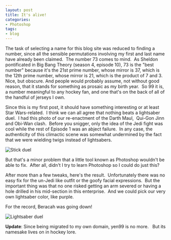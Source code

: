 ```yaml
---
layout: post
title: It's alive!
categories:
- Photoshop
tags:
- blog
---
```

The task of selecting a name for this blog site was reduced to finding a number, since all the sensible permutations involving my first and last name have already been claimed.  The number 73 comes to mind.  As Sheldon pontificated in Big Bang Theory (season 4, episode 10), 73 is the "best number" because it's the 21st prime number, whose mirror is 37, which is the 12th prime number, whose mirror is 21, which is the product of 7 and 3.  Nice, but obscure. And people would probably assume, not without good reason, that it stands for something as prosaic as my birth year.  So 99 it is, a number meaningful to any hockey fan, and one that's on the back of all of the handful of jerseys I own.

Since this is my first post, it should have something interesting or at least Star Wars-related.  I think we can all agree that nothing beats a lightsaber duel.  I had this photo of our re-enactment of the Darth Maul,  Qui-Gon Jinn and Obi-Wan clash.  Before you snigger, only the idea of the Jedi fight was cool while the rest of Episode 1 was an abject failure.  In any case, the authenticity of this climactic scene was somewhat undermined by the fact that we were wielding twigs instead of lightsabers.

<img title="Lightsaber_duel_Before" src="https://dl.dropboxusercontent.com/u/52804626/images/lightsaber_duel_before.jpg?w=300" alt="Stick duel" />

But that's a minor problem that a little tool known as Photoshop wouldn't be able to fix.  After all, didn't I try to learn Photoshop so I could do just this?

After more than a few tweaks, here's the result.  Unfortunately there was no easy fix for the un-Jedi like outfit or the goofy facial expressions.  But the important thing was that no one risked getting an arm severed or having a hole drilled in his mid-section in this enterprise.  And we could pick our very own lightsaber color, like purple.

For the record, Beracah was going down!

<img title="Lightsaber_duel_After" src="https://dl.dropboxusercontent.com/u/52804626/images/lightsaber_duel_after.jpg?w=300" alt="Lightsaber duel" />

**Update**: Since being migrated to my own domain, yen99 is no more.   But its namesake lives on in hockey lore.
